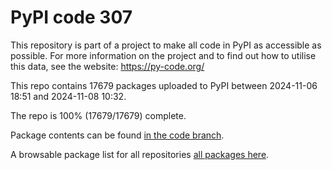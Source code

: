 # PyPI code 307

This repository is part of a project to make all code in PyPI as accessible as possible. For more information 
on the project and to find out how to utilise this data, see the website: https://py-code.org/

This repo contains 17679 packages uploaded to PyPI between 
2024-11-06 18:51 and 2024-11-08 10:32.

The repo is 100% (17679/17679) complete.

Package contents can be found [in the code branch](https://github.com/pypi-data/pypi-mirror-307/tree/code/packages).

A browsable package list for all repositories [all packages here](https://py-code.org/repositories/pypi-mirror-307).


